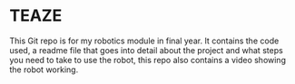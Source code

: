 # TEAZE
This Git repo is for my robotics module in final year. It contains the code used, a readme file that goes into detail about the project and what steps you need to take to use the robot, this repo also contains a video showing the robot working.
